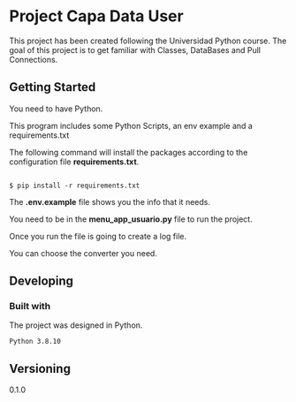 # Project Capa Data User

This project has been created following the Universidad Python course.
The goal of this project is to get familiar with Classes, DataBases and Pull Connections.

## Getting Started

You need to have Python.

This program includes some Python Scripts, an env example and a requirements.txt

The following command will install the packages according to the configuration file **requirements.txt**.

```shell

$ pip install -r requirements.txt

```

The **.env.example** file shows you the info that it needs.

You need to be in the **menu_app_usuario.py** file to run the project.

Once you run the file is going to create a log file.

You can choose the converter you need.

## Developing

### Built with
The project was designed in Python.

```shell
Python 3.8.10
```
## Versioning
0.1.0